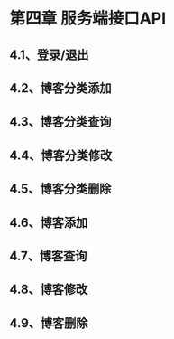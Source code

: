 # 第四章 服务端接口API

## 4.1、登录/退出
## 4.2、博客分类添加
## 4.3、博客分类查询
## 4.4、博客分类修改
## 4.5、博客分类删除
## 4.6、博客添加
## 4.7、博客查询
## 4.8、博客修改
## 4.9、博客删除